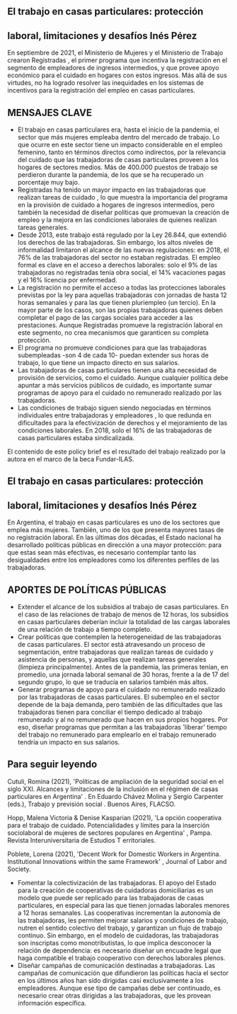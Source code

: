 ## El trabajo en casas particulares: protección

## laboral, limitaciones y desafíos Inés Pérez

En septiembre de 2021, el Ministerio de Mujeres y el Ministerio de Trabajo crearon Registradas , el primer programa que incentiva la registración en el segmento de empleadores de ingresos intermedios, y que provee apoyo económico para el cuidado en hogares con estos ingresos. Más allá de sus virtudes, no ha logrado resolver las inequidades en los sistemas de incentivos para la registración del empleo en casas particulares.

## MENSAJES CLAVE

- El trabajo en casas particulares era, hasta el inicio de la pandemia, el sector que más mujeres empleaba dentro del mercado de trabajo. Lo que ocurre en este sector tiene un impacto considerable en el empleo femenino, tanto en términos directos como indirectos, por la relevancia del cuidado que las trabajadoras de casas particulares proveen a los hogares de sectores medios. Más de 400.000 puestos de trabajo se perdieron durante la pandemia, de los que se ha recuperado un porcentaje muy bajo.
- Registradas ha tenido un mayor impacto en las trabajadoras que realizan tareas de cuidado , lo que muestra la importancia del programa en la provisión de cuidado a hogares de ingresos intermedios, pero también la necesidad de diseñar políticas que promuevan la creación de empleo y la mejora en las condiciones laborales de quienes realizan tareas generales.
- Desde 2013, este trabajo está regulado por la Ley 26.844, que extendió los derechos de las trabajadoras. Sin embargo, los altos niveles de informalidad limitaron el alcance de las nuevas regulaciones: en 2018, el 76% de las trabajadoras del sector no estaban registradas. El empleo formal es clave en el acceso a derechos laborales: solo el 9% de las trabajadoras no registradas tenía obra social, el 14% vacaciones pagas y el 16% licencia por enfermedad.
- La registración no permite el acceso a todas las protecciones laborales previstas por la ley para aquellas trabajadoras con jornadas de hasta 12 horas semanales y para las que tienen pluriempleo (un tercio). En la mayor parte de los casos, son las propias trabajadoras quienes deben completar el pago de las cargas sociales para acceder a las prestaciones. Aunque Registradas promueve la registración laboral en este segmento, no crea mecanismos que garanticen su completa protección.
- El programa no promueve condiciones para que las trabajadoras subempleadas -son 4 de cada 10- puedan extender sus horas de trabajo, lo que tiene un impacto directo en sus salarios.
- Las trabajadoras de casas particulares tienen una alta necesidad de provisión de servicios, como el cuidado. Aunque cualquier política debe apuntar a más servicios públicos de cuidado, es importante sumar programas de apoyo para el cuidado no remunerado realizado por las trabajadoras.
- Las condiciones de trabajo siguen siendo negociadas en términos individuales entre trabajadoras y empleadores , lo que redunda en dificultades para la efectivización de derechos y el mejoramiento de las condiciones laborales. En 2018, solo el 16% de las trabajadoras de casas particulares estaba sindicalizada.

El contenido de este policy brief es el resultado del trabajo realizado por la autora en el marco de la beca Fundar-ILAS.

<!-- image -->

## El trabajo en casas particulares: protección

## laboral, limitaciones y desafíos Inés Pérez

En Argentina, el trabajo en casas particulares es uno de los sectores que emplea más mujeres. También, uno de los que presenta mayores tasas de no registración laboral. En las últimas dos décadas, el Estado nacional ha desarrollado políticas públicas en dirección a una mayor protección: para que estas sean más efectivas, es necesario contemplar tanto las desigualdades entre los empleadores como los diferentes perfiles de las trabajadoras.

## APORTES DE POLÍTICAS PÚBLICAS

- Extender el alcance de los subsidios al trabajo de casas particulares. En el caso de las relaciones de trabajo de menos de 12 horas, los subsidios en casas particulares deberían incluir la totalidad de las cargas laborales de una relación de trabajo a tiempo completo.
- Crear políticas que contemplen la heterogeneidad de las trabajadoras de casas particulares. El sector está atravesando un proceso de segmentación, entre trabajadoras que realizan tareas de cuidado y asistencia de personas, y aquellas que realizan tareas generales (limpieza principalmente). Antes de la pandemia, las primeras tenían, en promedio, una jornada laboral semanal de 30 horas, frente a la de 17 del segundo grupo, lo que se traducía en salarios también más altos.
- Generar programas de apoyo para el cuidado no remunerado realizado por las trabajadoras de casas particulares. El subempleo en el sector depende de la baja demanda, pero también de las dificultades que las trabajadoras tienen para conciliar el tiempo dedicado al trabajo remunerado y al no remunerado que hacen en sus propios hogares. Por eso, diseñar programas que permitan a las trabajadoras 'liberar' tiempo del trabajo no remunerado para emplearlo en el trabajo remunerado tendría un impacto en sus salarios.

## Para seguir leyendo

Cutuli, Romina (2021), 'Políticas de ampliación de la seguridad social en el siglo XXI. Alcances y limitaciones de la inclusión en el régimen de casas particulares en Argentina' . En Eduardo Chávez Molina y Sergio Carpenter (eds.), Trabajo y previsión social . Buenos Aires, FLACSO.

Hopp, Malena Victoria &amp; Denise Kasparian (2021), 'La opción cooperativa para el trabajo de cuidado. Potencialidades y límites para la inserción sociolaboral de mujeres de sectores populares en Argentina' , Pampa. Revista Interuniversitaria de Estudios T erritoriales.

Poblete, Lorena (2021), 'Decent Work for Domestic Workers in Argentina. Institutional Innovations within the same Framework' , Journal of Labor and Society.

- Fomentar la colectivización de las trabajadoras. El apoyo del Estado para la creación de cooperativas de cuidadoras domiciliarias es un modelo que puede ser replicado para las trabajadoras de casas particulares, en especial para las que tienen jornadas laborales menores a 12 horas semanales. Las cooperativas incrementan la autonomía de las trabajadoras, les permiten mejorar salarios y condiciones de trabajo, nutren el sentido colectivo del trabajo, y garantizan un flujo de trabajo continuo. Sin embargo, en el modelo de cuidadoras, las trabajadoras son inscriptas como monotributistas, lo que implica desconocer la relación de dependencia: es necesario diseñar un encuadre legal que haga compatible el trabajo cooperativo con derechos laborales plenos.
- Diseñar campañas de comunicación destinadas a trabajadoras. Las campañas de comunicación que difundieron las políticas hacia el sector en los últimos años han sido dirigidas casi exclusivamente a los empleadores. Aunque ese tipo de campañas debe ser continuado, es necesario crear otras dirigidas a las trabajadoras, que les provean información específica.

<!-- image -->